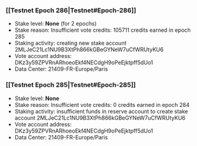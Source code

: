 ### [[Testnet Epoch 286|Testnet#Epoch-286]]
* Stake level: **None** (for 2 epochs)
* Stake reason: Insufficient vote credits: 105711 credits earned in epoch 285
* Staking activity: creating new stake account 2MLJeC21Lc1NU9B3XtPh866kGBeGYNeW7uCfWRUtyKU6
* Vote account address: DKz3y59ZPVRnARhoeoEkf4NECdgH9oPeEjktpff5dUo1
* Data Center: 21409-FR-Europe/Paris
### [[Testnet Epoch 285|Testnet#Epoch-285]]
* Stake level: **None**
* Stake reason: Insufficient vote credits: 0 credits earned in epoch 284
* Staking activity: insufficient funds in reserve account to create stake account 2MLJeC21Lc1NU9B3XtPh866kGBeGYNeW7uCfWRUtyKU6
* Vote account address: DKz3y59ZPVRnARhoeoEkf4NECdgH9oPeEjktpff5dUo1
* Data Center: 21409-FR-Europe/Paris